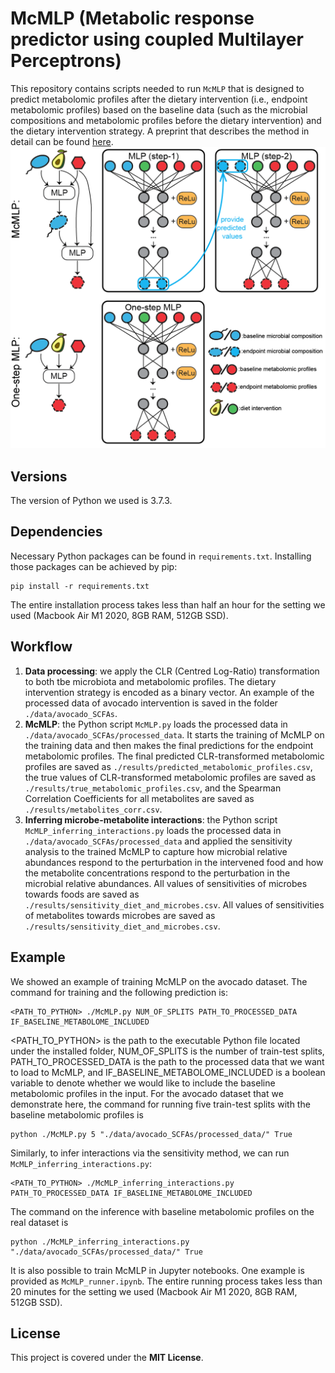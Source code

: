 # McMLP (Metabolic response predictor using coupled Multilayer Perceptrons)
This repository contains scripts needed to run `McMLP` that is designed to predict metabolomic profiles after the dietary intervention (i.e., endpoint metabolomic profiles) based on the baseline data (such as the microbial compositions and metabolomic profiles before the dietary intervention) and the dietary intervention strategy. A preprint that describes the method in detail can be found [here](). 
![schematic](schematic.png)

## Versions
The version of Python we used is 3.7.3.

## Dependencies
Necessary Python packages can be found in `requirements.txt`. Installing those packages can be achieved by pip:
```
pip install -r requirements.txt
```

The entire installation process takes less than half an hour for the setting we used (Macbook Air M1 2020, 8GB RAM, 512GB SSD).

## Workflow
1. **Data processing**: we apply the CLR (Centred Log-Ratio) transformation to both tbe microbiota and metabolomic profiles. The dietary intervention strategy is encoded as a binary vector. An example of the processed data of avocado intervention is saved in the folder `./data/avocado_SCFAs`.
2. **McMLP**: the Python script `McMLP.py` loads the processed data in `./data/avocado_SCFAs/processed_data`. It starts the training of McMLP on the training data and then makes the final predictions for the endpoint metabolomic profiles. The final predicted CLR-transformed metabolomic profiles are saved as `./results/predicted_metabolomic_profiles.csv`, the true values of CLR-transformed metabolomic profiles are saved as `./results/true_metabolomic_profiles.csv`, and the Spearman Correlation Coefficients for all metabolites are saved as `./results/metabolites_corr.csv`.
3. **Inferring microbe-metabolite interactions**: the Python script `McMLP_inferring_interactions.py` loads the processed data in `./data/avocado_SCFAs/processed_data` and applied the sensitivity analysis to the trained McMLP to capture how microbial relative abundances respond to the perturbation in the intervened food and how the metabolite concentrations respond to the perturbation in the microbial relative abundances. All values of sensitivities of microbes towards foods are saved as `./results/sensitivity_diet_and_microbes.csv`. All values of sensitivities of metabolites towards microbes are saved as `./results/sensitivity_diet_and_microbes.csv`.

## Example
We showed an example of training McMLP on the avocado dataset. The command for training and the following prediction is:
```
<PATH_TO_PYTHON> ./McMLP.py NUM_OF_SPLITS PATH_TO_PROCESSED_DATA IF_BASELINE_METABOLOME_INCLUDED
```
<PATH_TO_PYTHON> is the path to the executable Python file located under the installed folder, NUM_OF_SPLITS is the number of train-test splits, PATH_TO_PROCESSED_DATA is the path to the processed data that we want to load to McMLP, and IF_BASELINE_METABOLOME_INCLUDED is a boolean variable to denote whether we would like to include the baseline metabolomic profiles in the input. For the avocado dataset that we demonstrate here, the command for running five train-test splits with the baseline metabolomic profiles is
```
python ./McMLP.py 5 "./data/avocado_SCFAs/processed_data/" True
```
Similarly, to infer interactions via the sensitivity method, we can run `McMLP_inferring_interactions.py`:
 ```
<PATH_TO_PYTHON> ./McMLP_inferring_interactions.py PATH_TO_PROCESSED_DATA IF_BASELINE_METABOLOME_INCLUDED
```
The command on the inference with baseline metabolomic profiles on the real dataset is 
```
python ./McMLP_inferring_interactions.py "./data/avocado_SCFAs/processed_data/" True
```
It is also possible to train McMLP in Jupyter notebooks. One example is provided as `McMLP_runner.ipynb`. The entire running process takes less than 20 minutes for the setting we used (Macbook Air M1 2020, 8GB RAM, 512GB SSD).

## License

This project is covered under the **MIT License**.
